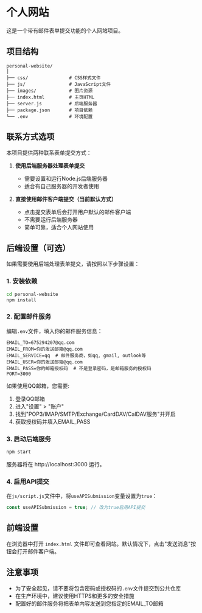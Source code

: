 # 个人网站

这是一个带有邮件表单提交功能的个人网站项目。

## 项目结构

```
personal-website/
│
├── css/               # CSS样式文件
├── js/                # JavaScript文件
├── images/            # 图片资源
├── index.html         # 主页HTML
├── server.js          # 后端服务器
├── package.json       # 项目依赖
└── .env               # 环境配置
```

## 联系方式选项

本项目提供两种联系表单提交方式：

1. **使用后端服务器处理表单提交**
   - 需要设置和运行Node.js后端服务器
   - 适合有自己服务器的开发者使用

2. **直接使用邮件客户端提交（当前默认方式）**
   - 点击提交表单后会打开用户默认的邮件客户端
   - 不需要运行后端服务器
   - 简单可靠，适合个人网站使用

## 后端设置（可选）

如果需要使用后端处理表单提交，请按照以下步骤设置：

### 1. 安装依赖

```bash
cd personal-website
npm install
```

### 2. 配置邮件服务

编辑`.env`文件，填入你的邮件服务信息：

```
EMAIL_TO=675294207@qq.com
EMAIL_FROM=你的发送邮箱@qq.com
EMAIL_SERVICE=qq  # 邮件服务商，如qq, gmail, outlook等
EMAIL_USER=你的发送邮箱@qq.com
EMAIL_PASS=你的邮箱授权码  # 不是登录密码，是邮箱服务的授权码
PORT=3000
```

如果使用QQ邮箱，您需要:
1. 登录QQ邮箱
2. 进入"设置" > "账户"
3. 找到"POP3/IMAP/SMTP/Exchange/CardDAV/CalDAV服务"并开启
4. 获取授权码并填入EMAIL_PASS

### 3. 启动后端服务

```bash
npm start
```

服务器将在 http://localhost:3000 运行。

### 4. 启用API提交

在`js/script.js`文件中，将`useAPISubmission`变量设置为`true`：

```javascript
const useAPISubmission = true; // 改为true启用API提交
```

## 前端设置

在浏览器中打开 `index.html` 文件即可查看网站。默认情况下，点击"发送消息"按钮会打开邮件客户端。

## 注意事项

- 为了安全起见，请不要将包含密码或授权码的`.env`文件提交到公共仓库
- 在生产环境中，建议使用HTTPS和更多的安全措施
- 配置好的邮件服务将把表单内容发送到您指定的EMAIL_TO邮箱 